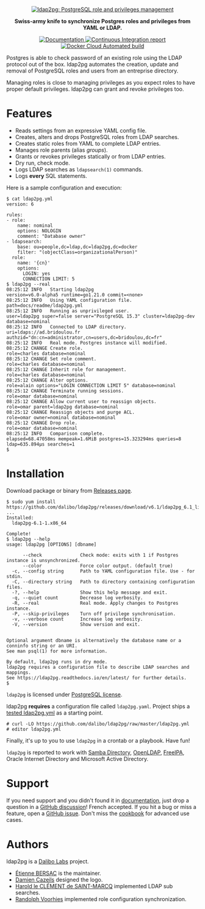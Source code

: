 <p align="center">
  <a href="https://labs.dalibo.com/ldap2pg" rel="nofollow" class="rich-diff-level-one">
    <img alt="ldap2pg: PostgreSQL role and privileges management" src="https://github.com/dalibo/ldap2pg/raw/master/docs/img/logo-phrase.png"/>
  </a>
</p>

<p align="center">
  <strong>Swiss-army knife to synchronize Postgres roles and privileges from YAML or LDAP.</strong>
</p>

<p align="center">
  <a href="https://ldap2pg.rtfd.io/" rel="nofollow" class="rich-diff-level-one">
    <img src="https://readthedocs.org/projects/ldap2pg/badge/?version=latest" alt="Documentation" />
  </a>
  <a href="https://circleci.com/gh/dalibo/ldap2pg" rel="nofollow" class="rich-diff-level-one">
    <img src="https://circleci.com/gh/dalibo/ldap2pg.svg?style=shield" alt="Continuous Integration report" />
  </a>
  <a href="https://hub.docker.com/r/dalibo/ldap2pg" rel="nofollow" class="rich-diff-level-one">
    <img alt="Docker Cloud Automated build" src="https://img.shields.io/docker/cloud/automated/dalibo/ldap2pg">
  </a>
</p>


Postgres is able to check password of an existing role using the LDAP protocol out of the box.
ldap2pg automates the creation, update and removal of PostgreSQL roles and users from an entreprise directory.

Managing roles is close to managing privileges as you expect roles to have proper default privileges.
ldap2pg can grant and revoke privileges too.


# Features

- Reads settings from an expressive YAML config file.
- Creates, alters and drops PostgreSQL roles from LDAP searches.
- Creates static roles from YAML to complete LDAP entries.
- Manages role parents (alias *groups*).
- Grants or revokes privileges statically or from LDAP entries.
- Dry run, check mode.
- Logs LDAP searches as `ldapsearch(1)` commands.
- Logs **every** SQL statements.

Here is a sample configuration and execution:

``` console
$ cat ldap2pg.yml
version: 6

rules:
- role:
    name: nominal
    options: NOLOGIN
    comment: "Database owner"
- ldapsearch:
    base: ou=people,dc=ldap,dc=ldap2pg,dc=docker
    filter: "(objectClass=organizationalPerson)"
  role:
    name: '{cn}'
    options:
      LOGIN: yes
      CONNECTION LIMIT: 5
$ ldap2pg --real
08:25:12 INFO   Starting ldap2pg                                 version=v6.0-alpha5 runtime=go1.21.0 commit=<none>
08:25:12 INFO   Using YAML configuration file.                   path=docs/readme/ldap2pg.yml
08:25:12 INFO   Running as unprivileged user.                    user=ldap2pg super=false server="PostgreSQL 15.3" cluster=ldap2pg-dev database=nominal
08:25:12 INFO   Connected to LDAP directory.                     uri=ldaps://ad.bridoulou.fr authzid="dn:cn=administrator,cn=users,dc=bridoulou,dc=fr"
08:25:12 INFO   Real mode. Postgres instance will modified.
08:25:12 CHANGE Create role.                                     role=charles database=nominal
08:25:12 CHANGE Set role comment.                                role=charles database=nominal
08:25:12 CHANGE Inherit role for management.                     role=charles database=nominal
08:25:12 CHANGE Alter options.                                   role=alain options="LOGIN CONNECTION LIMIT 5" database=nominal
08:25:12 CHANGE Terminate running sessions.                      role=omar database=nominal
08:25:12 CHANGE Allow current user to reassign objects.          role=omar parent=ldap2pg database=nominal
08:25:12 CHANGE Reassign objects and purge ACL.                  role=omar owner=nominal database=nominal
08:25:12 CHANGE Drop role.                                       role=omar database=nominal
08:25:12 INFO   Comparison complete.                             elapsed=68.47058ms mempeak=1.6MiB postgres=15.323294ms queries=8 ldap=635.894µs searches=1
$
```


# Installation

Download package or binary from [Releases page](https://github.com/dalibo/ldap2pg/releases).

``` console
$ sudo yum install https://github.com/dalibo/ldap2pg/releases/download/v6.1/ldap2pg_6.1_linux_amd64.rpm
...
Installed:
  ldap2pg-6.1-1.x86_64

Complete!
$ ldap2pg --help
usage: ldap2pg [OPTIONS] [dbname]

      --check              Check mode: exits with 1 if Postgres instance is unsynchronized.
      --color              Force color output. (default true)
  -c, --config string      Path to YAML configuration file. Use - for stdin.
  -C, --directory string   Path to directory containing configuration files.
  -?, --help               Show this help message and exit.
  -q, --quiet count        Decrease log verbosity.
  -R, --real               Real mode. Apply changes to Postgres instance.
  -P, --skip-privileges    Turn off privilege synchronisation.
  -v, --verbose count      Increase log verbosity.
  -V, --version            Show version and exit.


Optional argument dbname is alternatively the database name or a conninfo string or an URI.
See man psql(1) for more information.

By default, ldap2pg runs in dry mode.
ldap2pg requires a configuration file to describe LDAP searches and mappings.
See https://ldap2pg.readthedocs.io/en/latest/ for further details.
$
```

`ldap2pg` is licensed under [PostgreSQL license](https://opensource.org/licenses/postgresql).

ldap2pg **requires** a configuration file called `ldap2pg.yaml`.
Project ships a [tested ldap2pg.yml](https://github.com/dalibo/ldap2pg/blob/master/ldap2pg.yml) as a starting point.

``` console
# curl -LO https://github.com/dalibo/ldap2pg/raw/master/ldap2pg.yml
# editor ldap2pg.yml
```

Finally, it's up to you to use `ldap2pg` in a crontab or a playbook.
Have fun!

`ldap2pg` is reported to work with [Samba Directory](https://www.samba.org/),
[OpenLDAP](https://www.openldap.org/),
[FreeIPA](https://www.freeipa.org/),
Oracle Internet Directory and
Microsoft Active Directory.


# Support

If you need support
and you didn't found it in [documentation](https://ldap2pg.readthedocs.io/),
just drop a question in a [GitHub discussion](https://github.com/dalibo/ldap2pg/discussions)!
French accepted.
If you hit a bug or miss a feature, open a [GitHub issue](https://github.com/dalibo/ldap2pg/issues/new).
Don't miss the [cookbook](https://ldap2pg.readthedocs.io/en/latest/cookbook/) for advanced use cases.


# Authors

ldap2pg is a [Dalibo Labs](https://labs.dalibo.com/) project.

- [Étienne BERSAC](https://github.com/bersace) is the maintainer.
- [Damien Cazeils](https://www.damiencazeils.com) designed the logo.
- [Harold le CLÉMENT de SAINT-MARCQ](https://github.com/hlecleme) implemented LDAP sub searches.
- [Randolph Voorhies](https://github.com/randvoorhies) implemented role configuration synchronization.
